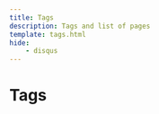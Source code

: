 ```yaml
---
title: Tags
description: Tags and list of pages
template: tags.html
hide:
    - disqus
---
```


# Tags
